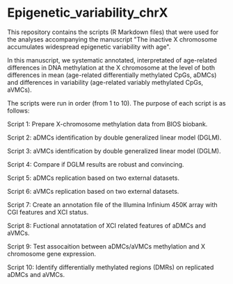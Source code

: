 # Epigenetic_variability_chrX
This repository contains the scripts (R Markdown files) that were used for the analyses accompanying the manuscript "The inactive X chromosome accumulates widespread epigenetic variability with age".

In this manuscript, we systematic annotated, interpretated of age-related differences in DNA methylation at the X chromosome at the level of both differences in mean (age-related differentially methylated CpGs, aDMCs) and differences in variability (age-related variably methylated CpGs, aVMCs).

The scripts were run in order (from 1 to 10). The purpose of each script is as follows:

Script 1: Prepare X-chromosome methylation data from BIOS biobank.

Script 2: aDMCs identification by double generalized linear model (DGLM).

Script 3: aVMCs identification by double generalized linear model (DGLM).

Script 4: Compare if DGLM results are robust and convincing.

Script 5: aDMCs replication based on two external datasets.

Script 6: aVMCs replication based on two external datasets.

Script 7: Create an annotation file of the Illumina Infinium 450K array with CGI features and XCI status.

Script 8: Fuctional annotatation of XCI related features of aDMCs and aVMCs.

Script 9: Test assocaition between aDMCs/aVMCs methylation and X chromosome gene expression.

Script 10: Identify differentially methylated regions (DMRs) on replicated aDMCs and aVMCs. 
